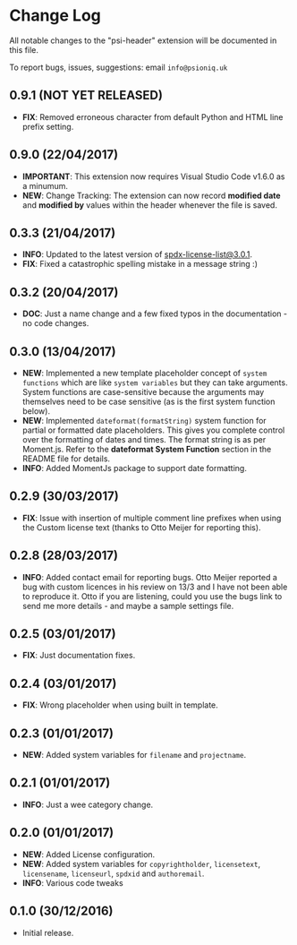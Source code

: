 # Change Log
All notable changes to the "psi-header" extension will be documented in this file.

To report bugs, issues, suggestions: email `info@psioniq.uk`

## 0.9.1 (NOT YET RELEASED)
* __FIX__: Removed erroneous character from default Python and HTML line prefix setting.

## 0.9.0 (22/04/2017)
* __IMPORTANT__: This extension now requires Visual Studio Code v1.6.0 as a minumum.
* __NEW__: Change Tracking: The extension can now record __modified date__ and __modified by__ values within the header whenever the file is saved.

## 0.3.3 (21/04/2017)
* __INFO__: Updated to the latest version of spdx-license-list@3.0.1.
* __FIX__: Fixed a catastrophic spelling mistake in a message string :)

## 0.3.2 (20/04/2017)
* __DOC__: Just a name change and a few fixed typos in the documentation - no code changes.

## 0.3.0 (13/04/2017)
* __NEW__: Implemented a new template placeholder concept of `system functions` which are like `system variables` but they can take arguments.  System functions are case-sensitive because the arguments may themselves need to be case sensitive (as is the first system function below).
* __NEW__: Implemented `dateformat(formatString)` system function for partial or formatted date placeholders.  This gives you complete control over the formatting of dates and times.  The format string is as per Moment.js.  Refer to the __dateformat System Function__ section in the README file for details.
* __INFO__: Added MomentJs package to support date formatting.

## 0.2.9 (30/03/2017)
* __FIX__: Issue with insertion of multiple comment line prefixes when using the Custom license text (thanks to Otto Meijer for reporting this).

## 0.2.8 (28/03/2017)
* __INFO__: Added contact email for reporting bugs.  Otto Meijer reported a bug with custom licences in his review on 13/3 and I have not been able to reproduce it.  Otto if you are listening, could you use the bugs link to send me more details - and maybe a sample settings file.

## 0.2.5 (03/01/2017)
* __FIX__: Just documentation fixes.

## 0.2.4 (03/01/2017)
* __FIX__: Wrong placeholder when using built in template.

## 0.2.3 (01/01/2017)
* __NEW__: Added system variables for `filename` and `projectname`.

## 0.2.1 (01/01/2017)
* __INFO__: Just a wee category change.

## 0.2.0 (01/01/2017)
* __NEW__: Added License configuration.
* __NEW__: Added system variables for `copyrightholder`, `licensetext`, `licensename`, `licenseurl`, `spdxid` and `authoremail`.
* __INFO__: Various code tweaks

## 0.1.0 (30/12/2016)
* Initial release.
